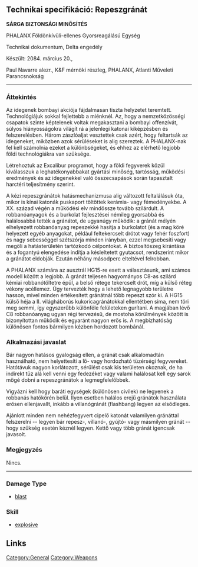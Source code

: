 ## Technikai specifikáció: Repeszgránát

**SÁRGA BIZTONSÁGI MINŐSÍTÉS**

PHALANX Földönkívüli-ellenes Gyorsreagálású Egység

Technikai dokumentum, Delta engedély

Készült: 2084. március 20.,

Paul Navarre alezr., K&F mérnöki részleg, PHALANX, Atlanti Műveleti
Parancsnokság

------------------------------------------------------------------------

### Áttekintés

Az idegenek bombayi akciója fájdalmasan tiszta helyzetet teremtett.
Technológiájuk sokkal fejlettebb a miénknél. Az, hogy a nemzetközösségi
csapatok szinte képtelenek voltak megakasztani a bombayi offenzívát,
súlyos hiányosságokra világít rá a jelenlegi katonai kiképzésben és
felszerelésben. Három zászlóaljat vesztettek csak azért, hogy feltartsák
az idegeneket, miközben azok sérüléseket is alig szereztek. A
PHALANX-nak fel kell számolnia ezeket a különbségeket, és ehhez az
elérhető legjobb földi technológiákra van szüksége.

Létrehoztuk az Excalibur programot, hogy a földi fegyverek közül
kiválasszuk a leghatékonyabbakat gyártási minőség, tartósság, működési
eredmények és az idegenekkel való összecsapások során tapasztalt
harctéri teljesítmény szerint.

A kézi repeszgránátok hatásmechanizmusa alig változott feltalálásuk óta,
mikor is kínai katonák puskaport töltöttek kerámia- vagy fémedényekbe. A
XX. század végén a működési elv mindössze tovább szilárdult. A
robbanóanyagok és a burkolat fejlesztései némileg gyorsabbá és
halálosabbá tették a gránátot, de ugyanúgy működik: a gránát mélyén
elhelyezett robbanóanyag repeszekké hasítja a burkolatot (és a mag köré
helyezett egyéb anyagokat, például feltekercselt drótot vagy fehér
foszfort) és nagy sebességgel szétszórja minden irányban, ezzel
megsebesíti vagy megöli a hatásterületén tartózkodó célpontokat. A
biztosítószeg kirántása és a fogantyú elengedése indítja a késleltetett
gyutacsot, rendszerint mikor a gránátot eldobják. Ezután néhány
másodperc elteltével felrobban.

A PHALANX számára az ausztrál HG15-re esett a választásunk, ami számos
modell között a legjobb. A gránát teljesen hagyományos C8-as szilárd
kémiai robbanótöltetre épül, a belső rétege tekercselt drót, míg a külső
réteg vékony acéllemez. Úgy tervezték hogy a lehető legnagyobb területre
hasson, mivel minden értékesített gránátnál több repeszt szór ki. A HG15
külső héja a II. világháborús kukoricagránátokkal ellentétben sima, nem
töri meg semmi, így egyszerűbb különféle felületeken gurítani. A
magjában lévő C8 robbanóanyag ugyan régi tervezésű, de mostoha
körülmények között is bizonyítottan működik és egyaránt nagyon erős is.
A megbízhatóság különösen fontos bármilyen kézben hordozott bombánál.

### Alkalmazási javaslat

Bár nagyon hatásos gyalogság ellen, a gránát csak alkalomadtán
használható, nem helyettesíti a lő- vagy hordozható tüzérségi
fegyvereket. Hatótávuk nagyon korlátozott, sérülést csak kis területen
okoznak, de ha indirekt tűz alá kell venni egy fedezéket vagy valami
halálosat kell egy sarok mögé dobni a repeszgránátok a legmegfelelőbbek.

Vigyázni kell hogy baráti egységek (különösen civilek) ne legyenek a
robbanás hatókörén belül. Ilyen esetben halálos erejű gránátok
használata erősen ellenjavallt, inkább a villanógránát (flashbang)
legyen az elsődleges.

Ajánlott minden nem nehézfegyvert cipelő katonát valamilyen gránáttal
felszerelni -- legyen bár repesz-, villanó-, gyújtó- vagy másmilyen
gránát -- hogy szükség esetén kéznél legyen. Kettő vagy több gránát
igencsak javasolt.

### Megjegyzés

Nincs.

------------------------------------------------------------------------

### Damage Type

- [blast](Damage/blast "wikilink")

### Skill

- [explosive](Skills/explosive "wikilink")

## Links

[Category:General](Category:General "wikilink")
[Category:Weapons](Category:Weapons "wikilink")